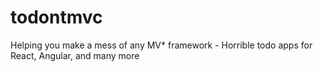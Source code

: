 # todontmvc
Helping you make a mess of any MV* framework - Horrible todo apps for React, Angular, and many more
